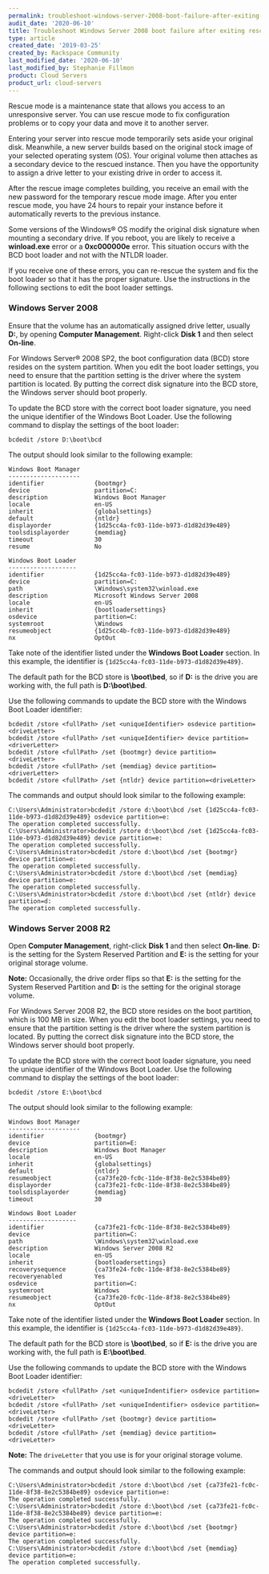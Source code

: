 ```yaml
---
permalink: troubleshoot-windows-server-2008-boot-failure-after-exiting-rescue-mode
audit_date: '2020-06-10'
title: Troubleshoot Windows Server 2008 boot failure after exiting rescue mode
type: article
created_date: '2019-03-25'
created_by: Rackspace Community
last_modified_date: '2020-06-10'
last_modified_by: Stephanie Fillmon
product: Cloud Servers
product_url: cloud-servers
---
```


Rescue mode is a maintenance state that allows you access to an
unresponsive server. You can use rescue mode to fix configuration problems
or to copy your data and move it to another server.

Entering your server into rescue mode temporarily sets aside your original
disk. Meanwhile, a new server builds based on the
original stock image of your selected operating system (OS). Your original
volume then attaches as a secondary device to the rescued instance.
Then you have the opportunity to assign a drive letter to your existing drive
in order to access it.

After the rescue image completes building, you receive an email with the
new password for the temporary rescue mode image. After you enter rescue mode,
you have 24 hours to repair your instance before it automatically reverts
to the previous instance.

Some versions of the Windows&reg; OS modify the original disk signature when
mounting a secondary drive. If you reboot, you are likely to receive a
**winload.exe** error or a **0xc000000e** error. This situation occurs with the
BCD boot loader and not with the NTLDR loader.

If you receive one of these errors, you can re-rescue the system and fix
the boot loader so that it has the proper signature. Use the instructions
in the following sections to edit the boot loader settings.

### Windows Server 2008

Ensure that the volume has an automatically assigned drive letter,
usually **D:**, by opening **Computer Management**. Right-click **Disk 1**
and then select **On-line**.

For Windows Server&reg; 2008 SP2, the boot configuration data (BCD) store
resides on the system partition. When
you edit the boot loader settings, you need to ensure that the
partition setting is the driver where the system partition is located. By
putting the correct disk signature into the BCD store, the Windows server
should boot properly.

To update the BCD store with the correct boot loader signature, you need
the unique identifier of the Windows Boot Loader. Use the following command
to display the settings of the boot loader:

    bcdedit /store D:\boot\bcd

The output should look similar to the following example:

    Windows Boot Manager
    --------------------
    identifier              {bootmgr}
    device                  partition=C:
    description             Windows Boot Manager
    locale                  en-US
    inherit                 {globalsettings}
    default                 {ntldr}
    displayorder            {1d25cc4a-fc03-11de-b973-d1d82d39e489}
    toolsdisplayorder       {memdiag}
    timeout                 30
    resume                  No

    Windows Boot Loader
    -------------------
    identifier              {1d25cc4a-fc03-11de-b973-d1d82d39e489}
    device                  partition=C:
    path                    \Windows\system32\winload.exe
    description             Microsoft Windows Server 2008
    locale                  en-US
    inherit                 {bootloadersettings}
    osdevice                partition=C:
    systemroot              \Windows
    resumeobject            {1d25cc4b-fc03-11de-b973-d1d82d39e489}
    nx                      OptOut

Take note of the identifier listed under the **Windows Boot Loader** section.
In this example, the identifier is `{1d25cc4a-fc03-11de-b973-d1d82d39e489}`.

The default path for the BCD store is **\boot\bed**, so if **D:** is the drive
you are working with, the full path is **D:\boot\bed**.

Use the following commands to update the BCD store with the Windows Boot
Loader identifier:

    bcdedit /store <fullPath> /set <uniqueIdentifier> osdevice partition=<driveLetter>
    bcdedit /store <fullPath> /set <uniqueIdentifier> device partition=<driverLetter>
    bcdedit /store <fullPath> /set {bootmgr} device partition=<driveLetter>
    bcdedit /store <fullPath> /set {memdiag} device partition=<driverLetter>
    bcdedit /store <fullPath> /set {ntldr} device partition=<driveLetter>

The commands and output should look similar to the following example:

    C:\Users\Administrator>bcdedit /store d:\boot\bcd /set {1d25cc4a-fc03-11de-b973-d1d82d39e489} osdevice partition=e:
    The operation completed successfully.
    C:\Users\Administrator>bcdedit /store d:\boot\bcd /set {1d25cc4a-fc03-11de-b973-d1d82d39e489} device partition=e:
    The operation completed successfully.
    C:\Users\Administrator>bcdedit /store d:\boot\bcd /set {bootmgr} device partition=e:
    The operation completed successfully.
    C:\Users\Administrator>bcdedit /store d:\boot\bcd /set {memdiag} device partition=e:
    The operation completed successfully.
    C:\Users\Administrator>bcdedit /store d:\boot\bcd /set {ntldr} device partition=d:
    The operation completed successfully.

### Windows Server 2008 R2

Open **Computer Management**, right-click **Disk 1** and then select
**On-line**. **D:** is the setting for the System Reserved Partition and
**E:** is the setting for your original storage volume.

**Note:** Occasionally, the drive order flips so that **E:** is the setting
for the System
Reserved Partition and **D:** is the setting for the original storage volume.

For Windows Server 2008 R2, the BCD store resides on the boot partition,
which is 100 MB in size. When you edit the boot loader settings, you need to
ensure that the partition setting is the driver where the system partition is
located. By putting the correct disk signature into the BCD store, the Windows
server should boot properly.

To update the BCD store with the correct boot loader signature, you need
the unique identifier of the Windows Boot Loader. Use the following command
to display the settings of the boot loader:

    bcdedit /store E:\boot\bcd

The output should look similar to the following example:

    Windows Boot Manager
    --------------------
    identifier              {bootmgr}
    device                  partition=E:
    description             Windows Boot Manager
    locale                  en-US
    inherit                 {globalsettings}
    default                 {ntldr}
    resumeobject            {ca73fe20-fc0c-11de-8f38-8e2c5384be89}
    displayorder            {ca73fe21-fc0c-11de-8f38-8e2c5384be89}
    toolsdisplayorder       {memdiag}
    timeout                 30

    Windows Boot Loader
    -------------------
    identifier              {ca73fe21-fc0c-11de-8f38-8e2c5384be89}
    device                  partition=C:
    path                    \Windows\system32\winload.exe
    description             Windows Server 2008 R2
    locale                  en-US
    inherit                 {bootloadersettings}
    recoverysequence        {ca73fe24-fc0c-11de-8f38-8e2c5384be89}
    recoveryenabled         Yes
    osdevice                partition=C:
    systemroot              Windows
    resumeobject            {ca73fe20-fc0c-11de-8f38-8e2c5384be89}
    nx                      OptOut

Take note of the identifier listed under the **Windows Boot Loader** section.
In this example, the identifier is `{1d25cc4a-fc03-11de-b973-d1d82d39e489}`.

The default path for the BCD store is **\boot\bed**, so if **E:** is the drive
you are working with, the full path is **E:\boot\bed**.

Use the following commands to update the BCD store with the Windows Boot
Loader identifier:

    bcdedit /store <fullPath> /set <uniqueIndentifier> osdevice partition=<driveLetter>
    bcdedit /store <fullPath> /set <uniqueIndentifier> osdevice partition=<driveLetter>
    bcdedit /store <fullPath> /set {bootmgr} device partition=<driveLetter>
    bcdedit /store <fullPath> /set {memdiag} device partition=<driveLetter>

**Note:** The `driveLetter` that you use is for your original storage
volume.

The commands and output should look similar to the following example:

    C:\Users\Administrator>bcdedit /store d:\boot\bcd /set {ca73fe21-fc0c-11de-8f38-8e2c5384be89} osdevice partition=e:
    The operation completed successfully.
    C:\Users\Administrator>bcdedit /store d:\boot\bcd /set {ca73fe21-fc0c-11de-8f38-8e2c5384be89} device partition=e:
    The operation completed successfully.
    C:\Users\Administrator>bcdedit /store d:\boot\bcd /set {bootmgr} device partition=e:
    The operation completed successfully.
    C:\Users\Administrator>bcdedit /store d:\boot\bcd /set {memdiag} device partition=e:
    The operation completed successfully.
